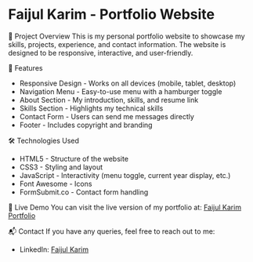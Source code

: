 # Faijul Karim - Portfolio Website

📌 Project Overview
This is my personal portfolio website to showcase my skills, projects, experience, and contact information. The website is designed to be responsive, interactive, and user-friendly.

🚀 Features
- Responsive Design - Works on all devices (mobile, tablet, desktop)
- Navigation Menu - Easy-to-use menu with a hamburger toggle
- About Section - My introduction, skills, and resume link
- Skills Section - Highlights my technical skills
- Contact Form - Users can send me messages directly
- Footer - Includes copyright and branding

🛠️ Technologies Used
- HTML5 - Structure of the website
- CSS3 - Styling and layout
- JavaScript - Interactivity (menu toggle, current year display, etc.)
- Font Awesome - Icons
- FormSubmit.co - Contact form handling

🔗 Live Demo
You can visit the live version of my portfolio at:
[Faijul Karim Portfolio](https://faijulkarim.github.io/Portfolio-Projects/)

📬 Contact
If you have any queries, feel free to reach out to me:
- LinkedIn: [Faijul Karim](https://www.linkedin.com/in/faijul-karim/)

